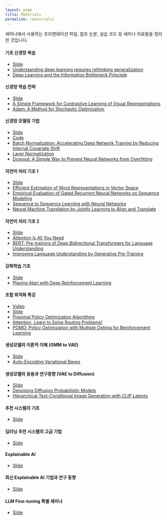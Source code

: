 ```yaml
---
layout: page
title: Materials
permalink: /materials/
---
```


세미나에서 사용하는 프리젠테이션 파일, 참조 논문, 실습 코드 등 세미나 자료들을 정리한 것입니다.

#### 기초 신경망 복습
- [Slide](https://docs.google.com/presentation/d/1QmJqQ9ctyoXgUTZyn8h1YPGkEXihf-REC9-aXzOIkso/edit?usp=sharing)
- [Understanding deep learning requires rethinking generalization](https://arxiv.org/abs/1611.03530)
- [Deep Learning and the Information Bottleneck Principle](https://arxiv.org/abs/1503.02406)

#### 신경망 학습 전략
- [Slide](https://docs.google.com/presentation/d/1RFApOltDkGXEAuGAjMLkRqVFH4AresBF9Z1N2msPHcQ/edit?usp=sharing)
- [A Simple Framework for Contrastive Learning of Visual Representations](https://arxiv.org/abs/2002.05709)
- [Adam: A Method for Stochastic Optimization](https://arxiv.org/abs/1412.6980)

#### 신경망 모델링 기법
- [Slide](https://docs.google.com/presentation/d/1d756Z66LHRBH1w-k6KefPfMRW3_8L0lzjBk0qLciw3o/edit?usp=sharing)
- [Code](https://colab.research.google.com/drive/1zp-T6O0COz4oodmlHCntcz2tLh9qjMAW?usp=sharing)
- [Batch Normalization: Accelerating Deep Network Training by Reducing Internal Covariate Shift](https://arxiv.org/abs/1502.03167)
- [Layer Normalization](https://arxiv.org/abs/1607.06450)
- [Dropout: A Simple Way to Prevent Neural Networks from Overfitting](https://jmlr.org/papers/v15/srivastava14a.html)

#### 자연어 처리 기초 1
- [Slide](https://docs.google.com/presentation/d/1OMBVAQyOdxH92TQBExLHIGbYqHzeA65gU8pPepFgf2Y/edit?usp=sharing)
- [Efficient Estimation of Word Representations in Vector Space](https://arxiv.org/abs/1301.3781)
- [Empirical Evaluation of Gated Recurrent Neural Networks on Sequence Modeling](https://arxiv.org/abs/1412.3555)
- [Sequence to Sequence Learning with Neural Networks](https://arxiv.org/abs/1409.3215)
- [Neural Machine Translation by Jointly Learning to Align and Translate](https://arxiv.org/pdf/1409.0473)

#### 자연어 처리 기초 2
- [Slide](https://docs.google.com/presentation/d/1yQ6b-CTNVpF8xO_EDt6xwOSMtVbijo5UZAx_4z6jfEY/edit?usp=sharing)
- [Attention Is All You Need](https://arxiv.org/abs/1706.03762)
- [BERT: Pre-training of Deep Bidirectional Transformers for Language Understanding](https://arxiv.org/abs/1810.04805)
- [Improving Language Understanding by Generative Pre-Training](https://cdn.openai.com/research-covers/language-unsupervised/language_understanding_paper.pdf)

#### 강화학습 기초
- [Slide](https://docs.google.com/presentation/d/1KLDRMoEyCZAsMsMRrZ5qcrTA8MPdluoOxpf6JM866p4/edit?usp=sharing)
- [Playing Atari with Deep Reinforcement Learning](https://arxiv.org/abs/1312.5602)

#### 조합 최적화 특강
- [Video](https://youtu.be/ioK3njx6pkA)
- [Slide](https://docs.google.com/presentation/d/17Ggv_DzQfaxJFOeQSlEGXKIXo-q3a1du35jiVhwg-2A/edit?usp=sharing)
- [Proximal Policy Optimization Algorithms](https://arxiv.org/abs/1707.06347)
- [Attention, Learn to Solve Routing Problems!](https://arxiv.org/abs/1803.08475)
- [POMO: Policy Optimization with Multiple Optima for Reinforcement Learning](https://arxiv.org/abs/2010.16011) 

#### 생성모델의 이론적 이해 (GMM to VAE)
- [Slide](https://drive.google.com/file/d/1c4eZZYuZ9nGBg2WSIs6TTFbMWxhY_L0k/view?usp=sharing)
- [Auto-Encoding Variational Bayes](https://arxiv.org/abs/1312.6114)

#### 생성모델의 응용과 연구동향 (VAE to Diffusion) 
- [Slide](https://drive.google.com/file/d/1ToKN368Fhu40ypkoPSnEbKJBOw78tO3d/view?usp=sharing)
- [Denoising Diffusion Probabilistic Models](https://arxiv.org/abs/2006.11239)
- [Hierarchical Text-Conditional Image Generation with CLIP Latents](https://arxiv.org/abs/2204.06125)

#### 추천 시스템의 기초
- [Slide](https://drive.google.com/file/d/1pXfCmsks18CTCD62rLhDMzzV9G6hE8X2/view?usp=sharing)

#### 딥러닝 추천 시스템의 고급 기법
- [Slide]()

#### Explainable AI
- [Slide]()

#### 최신 Explainable AI 기법과 연구 동향
- [Slide]()

#### LLM Fine-tuning 특별 세미나
- [Slide]()


